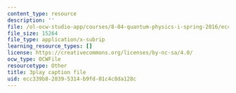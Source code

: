 ```yaml
---
content_type: resource
description: ''
file: /ol-ocw-studio-app/courses/8-04-quantum-physics-i-spring-2016/ecc339b828395314b9fd01c4c8da128c_gKSRrTik1SA.vtt
file_size: 15264
file_type: application/x-subrip
learning_resource_types: []
license: https://creativecommons.org/licenses/by-nc-sa/4.0/
ocw_type: OCWFile
resourcetype: Other
title: 3play caption file
uid: ecc339b8-2839-5314-b9fd-01c4c8da128c
---
```


